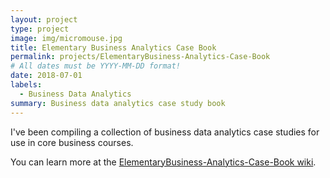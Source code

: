 ```yaml
---
layout: project
type: project
image: img/micromouse.jpg
title: Elementary Business Analytics Case Book
permalink: projects/ElementaryBusiness-Analytics-Case-Book
# All dates must be YYYY-MM-DD format!
date: 2018-07-01
labels:
  - Business Data Analytics
summary: Business data analytics case study book
---
```


<div class="ui small rounded images">

</div>
I've been compiling a collection of business data analytics case studies for use in core business courses.

You can learn more at the [ElementaryBusiness-Analytics-Case-Book wiki](https://github.com/dport96/Elementary-Business-Analytics-Case-Book/wiki).



